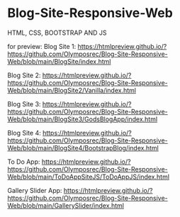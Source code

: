 # Blog-Site-Responsive-Web
 HTML, CSS, BOOTSTRAP AND JS

for preview:
Blog Site 1:
https://htmlpreview.github.io/?https://github.com/Olymposrec/Blog-Site-Responsive-Web/blob/main/BlogSite/index.html

Blog Site 2:
https://htmlpreview.github.io/?https://github.com/Olymposrec/Blog-Site-Responsive-Web/blob/main/BlogSite2/Vanilla/index.html

Blog Site 3:
https://htmlpreview.github.io/?https://github.com/Olymposrec/Blog-Site-Responsive-Web/blob/main/BlogSite3/GodsBlogApp/index.html

Blog Site 4:
https://htmlpreview.github.io/?https://github.com/Olymposrec/Blog-Site-Responsive-Web/blob/main/BlogSite4/BootstrapBlog/index.html

To Do App:
https://htmlpreview.github.io/?https://github.com/Olymposrec/Blog-Site-Responsive-Web/blob/main/ToDoAppSiteJS/ToDoAppJS/index.html

Gallery Slider App:
https://htmlpreview.github.io/?https://github.com/Olymposrec/Blog-Site-Responsive-Web/blob/main/GallerySlider/index.html
